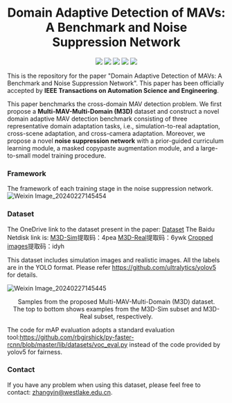 <div align="center">
  <h1>Domain Adaptive Detection of MAVs: A Benchmark and Noise Suppression Network</h1>
</div>
<p align="center">
  <a href="https://arxiv.org">
    <img src="https://img.shields.io/badge/comming soon-paper?style=socia&logo=arxiv&logoColor=white&labelColor=grey&color=blue"></a>
  <a href="https://arxiv.org">
    <img src="https://img.shields.io/badge/coming soon-blue?logo=googledocs&logoColor=white&labelColor=grey&color=blue"></a>
  <a href="https://westlakeu-my.sharepoint.com/:f:/g/personal/zhao_lab_westlake_edu_cn/Er96hmAJKZdKrjlBAMPLuFoBp3Gnuwy7k0Phqv8RZkO5sw?e=6FIzeZ">
    <img src="https://img.shields.io/badge/Dataset-blue?logo=microsoftsharepoint&logoColor=white&labelColor=grey&color=blue"></a>
  <a href="https://www.youtube.com">
    <img src="https://img.shields.io/badge/coming soon-blue?logo=youtube&logoColor=white&labelColor=grey&color=blue"></a>
  <a href="https://opensource.org/licenses/MIT">
    <img src="https://img.shields.io/badge/License-MIT-yellow.svg"></a>
</p>

This is the repository for the paper "Domain Adaptive Detection of MAVs: A Benchmark and Noise Suppression Network". This paper has been officially accepted by **IEEE Transactions on Automation Science and Engineering**.

This paper benchmarks the cross-domain MAV detection problem. We first propose a **Multi-MAV-Multi-Domain (M3D)** dataset and construct a novel domain adaptive MAV detection benchmark consisting of three representative domain adaptation tasks, i.e., simulation-to-real adaptation, cross-scene adaptation, and cross-camera adaptation. Moreover, we propose a novel **noise suppression network** with a prior-guided curriculum learning module, a masked copypaste augmentation module, and a large-to-small model training procedure. 

### Framework
The framework of each training stage in the noise suppression network.
![Weixin Image_20240227145454](https://github.com/WestlakeIntelligentRobotics/M3D/assets/125523389/b5d6de01-028b-4c40-9af3-862bc0e0bba4)

### Dataset

The OneDrive link to the dataset present in the paper: [Dataset](https://westlakeu-my.sharepoint.com/:f:/g/personal/zhao_lab_westlake_edu_cn/Er96hmAJKZdKrjlBAMPLuFoBp3Gnuwy7k0Phqv8RZkO5sw?e=6FIzeZ)
The Baidu Netdisk link is: [M3D-Sim](https://pan.baidu.com/s/1MKKIYKjJv6FYj6Klwp9ipA?pwd=4pea)提取码：4pea  [M3D-Real](https://pan.baidu.com/s/1bw2kmO31JuZ0Mepxg1qYsw?pwd=6ywk)提取码：6ywk 
[Cropped images](https://pan.baidu.com/s/1TejEVESrzQh-wHFnrljLRw?pwd=idyh)提取码：idyh 

This dataset includes simulation images and realistic images. All the labels are in the YOLO format. Please refer https://github.com/ultralytics/yolov5 for details. 

![Weixin Image_20240227145445](https://github.com/WestlakeIntelligentRobotics/M3D/assets/125523389/aa3defd6-5f15-4739-b607-fba9259aac4b)
<p align="center">
  Samples from the proposed Multi-MAV-Multi-Domain (M3D) dataset. <br/>The top to bottom shows examples from the M3D-Sim subset and M3D-Real
subset, respectively.
</p>

The code for mAP evaluation adopts a standard evaluation tool:https://github.com/rbgirshick/py-faster-rcnn/blob/master/lib/datasets/voc_eval.py instead of the code provided by yolov5 for fairness.

### Contact
If you have any problem when using this dataset, please feel free to contact: [zhangyin@westlake.edu.cn](mailto:zhangyin@westlake.edu.cn).
